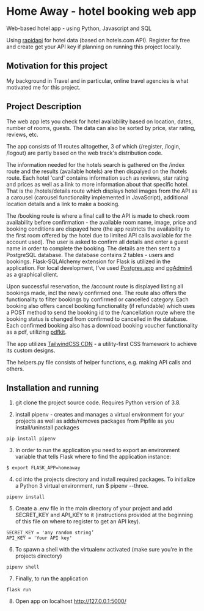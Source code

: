 # Home Away - hotel booking web app

Web-based hotel app - using Python, Javascript and SQL

Using [rapidapi](https://rapidapi.com/apidojo/api/hotels4) for hotel data (based on hotels.com API). Register for free and create get your API key if planning on running this project locally.

## Motivation for this project

My background in Travel and in particular, online travel agencies is what motivated me for this project.

## Project Description 

The web app lets you check for hotel availability based on location, dates, number of rooms, guests. The data can also be sorted by price, star rating, reviews, etc. 

The app consists of 11 routes alltogether,  3 of which (/register, /login, /logout) are partly based on the web track's distribution code.

The information needed for the hotels search is gathered on the /index route and the results (available hotels) are then dispalyed on the /hotels route. Each hotel 'card' contains information such as reviews, star rating and prices as well as a link to more information about that specific hotel.
That is the  /hotels/details route which displays hotel images from the API as a carousel (carousel functionality implemented in JavaScript), additional location details and a link to make a booking. 

The /booking route is where a final call to the API is made to check room availability before confirmation - the available room name, image, price and booking conditions are dispayed here (the app restricts the availability to the first room offered by the hotel due to limited API calls available for the account used). The user is asked to confirm all details and enter a guest name in order to complete the booking. The details are then sent to a PostgreSQL database. The database contains 2 tables - users and bookings. Flask-SQLAlchemy extension for Flask is utilized in the application. For local development, I've used [Postgres.app](https://postgresapp.com/) and [pgAdmin4](https://www.pgadmin.org/) as a graphical client.

Upon successful reservation, the /account route is displayed listing all bookings made, incl the newly confirmed one. The route also offers the functionality to filter bookings by confirmed or cancelled category. Each booking also offers cancel booking functionality (if refundable) which uses a POST method to send the booking id to the /cancellation route where the booking status is changed from confirmed to cancelled in the database.
Each confirmed booking also has a download booking voucher functionality as a pdf, utilizing [pdfkit](https://pypi.org/project/pdfkit/). 

The app utilizes [TailwindCSS CDN](https://tailwindcss.com/) - a utility-first CSS framework to achieve its custom designs.

The helpers.py file consists of helper functions, e.g. making API calls and others.

## Installation and running

1. git clone the project source code. Requires Python version of 3.8.

2. install pipenv - creates and manages a virtual environment for your projects as well as adds/removes packages from Pipfile as you install/uninstall packages

```
pip install pipenv
```

3. In order to run the application you need to export an environment variable that tells Flask where to find the application instance:

```
$ export FLASK_APP=homeaway
```

4. cd into the projects directory and install required packages. To initialize a Python 3 virtual environment, run $ pipenv --three.


```
pipenv install
```

5. Create a .env file in the main directory of your project and add SECRET_KEY and API_KEY to it (instructions provided at the beginning of this file on where to register to get an API key). 

```
SECRET_KEY = 'any random string’
API_KEY = 'Your API key'
```



6. To spawn a shell with the virtualenv activated (make sure you're in the projects directory)

```
pipenv shell
```

7. Finally, to run the application 

```
flask run
```

8. Open app on localhost http://127.0.0.1:5000/
